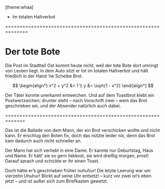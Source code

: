 [theme:whaa]

* Im totalen Haltverbot

==============================================================

# Der tote Bote

Die Post
im Stadtteil Ost
kommt heute nicht,
weil der tote Bote dort umringt von Leuten liegt.
In dem Auto sitzt er tot
im totalen Haltverbot
und hält friedlich in der Hand ’ne Scheibe Brot.

$$
\begin{align*}
x^2 + y^2 &= 1 \\
y &= \sqrt{1 - x^2}
\end{align*}
$$

Der Täter konnte unerkannt entweichen.
Und auf dem Toastbrot klebt ein Postwertzeichen;
drunter steht – nach Vorschrift zwei –
wem das Brot geschrieben sei,
und der Absender natürlich auch dabei.

=============================================================

Das ist die Ballade von dem Mann,
der ein Brot verschicken wollte und nicht kann.
Er erschlug den Boten fix,
doch das nützte leider nix,
denn das Brot kam dadurch auch nicht schneller an.

Der Mann hat sich verliebt in eine Dame.
Er kannte nur Geburtstag, Haus und Name.
Er hätt’ sie so gern liebkost,
sie wird dreißig morgen, prost!
Darauf sprach und schickte er ihr einen Toast.

Doch hätte er’s geschrieben früher nuhuhur!
Die letzte Leerung war um vierzehn Uhuhur!
Blickt auf seine Uhr entsetzt –
kurz vor zwei ist’s eben jetzt –
und ist außer sich zum Briefkasten gewetzt.


